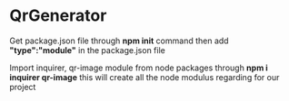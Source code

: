 # QrGenerator

Get package.json file through **npm init** command
then add **"type":"module"** in the package.json file

Import inquirer, qr-image module from node packages through **npm i inquirer qr-image**
this will create all the node modulus regarding for our project
